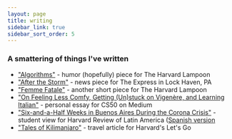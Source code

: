 ```yaml
---
layout: page
title: writing
sidebar_link: true
sidebar_sort_order: 5
---
```


### A smattering of things I've written
* ["Algorithms"](https://harvardlampoon.com/equation-for-entropy/algorithms/) - humor (hopefully) piece for The Harvard Lampoon
* ["After the Storm"](https://www.lockhaven.com/news/local-news/2017/05/residents-deal-with-power-outages-downed-trees/) - news piece for The Express in Lock Haven, PA
* ["Femme Fatale"](https://harvardlampoon.com/for-your-consideration/femme-fatale/) - another short piece for The Harvard Lampoon
* ["On Feeling Less Comfy, Getting (Un)stuck on Vigenère, and Learning Italian"](https://medium.com/@cs50/on-feeling-less-comfy-getting-un-stuck-on-vigenère-and-learning-italian-491e4a38595c) - personal essay for CS50 on Medium
* ["Six-and-a-Half Weeks in Buenos Aires During the Corona Crisis"](https://revista.drclas.harvard.edu/six-and-a-half-weeks-in-buenos-aires-during-the-corona-crisis/) - student view for Harvard Review of Latin America ([Spanish version](https://revista.drclas.harvard.edu/six-and-a-half-weeks-in-buenos-aires-during-the-corona-crisis/)
* ["Tales of Kilimanjaro"](https://letsgo.com/2019/05/16/tales-of-kilimanjaro-an-unforgettable-night-in-arrow-glacier-camp/) - travel article for Harvard's Let's Go

